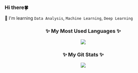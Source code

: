 ### Hi there🍀
🌈 I'm learning `Data Analysis`, `Machine Learning`, `Deep Learning`

<h3 align="center">✨ My Most Used Languages ✨</h3>
<p align="center">
  <a href="https://github.com/charge1203">
    <img align="center" src="https://github-readme-stats.vercel.app/api/top-langs/?username=charge1203&layout=compact&show_icons=$true&hide_title=true&theme=shadow_green" />
  </a>
</p>
<h3 align="center">✨ My Git Stats ✨</h3>
<p align="center">
  <a href="https://github.com/charge1203">
    <img align="center" src="https://github-readme-stats.vercel.app/api?username=charge1203&hide_title=true&show_icons=true&include_all_commits=true&theme=shadow_green" />
  </a>
</p>

<!--
![Anurag's GitHub stats](https://github-readme-stats.vercel.app/api?username=charge1203&theme=dark&show_icons=true&theme=shadow_green)

![Top Langs](https://github-readme-stats.vercel.app/api/top-langs/?username=charge1203&layout=compact&theme=shadow_green)
-->

<!--
**charge1203/charge1203** is a ✨ _special_ ✨ repository because its `README.md` (this file) appears on your GitHub profile.

Here are some ideas to get you started:

- 🔭 I’m currently working on ...
- 🌱 I’m currently learning ...
- 👯 I’m looking to collaborate on ...
- 🤔 I’m looking for help with ...
- 💬 Ask me about ...
- 📫 How to reach me: ...
- 😄 Pronouns: ...
- ⚡ Fun fact: ...
-->
